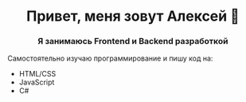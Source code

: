 <h1 align="center">Привет, меня зовут Алексей 👋</h1>
<h3 align="center">Я занимаюсь Frontend и Backend разработкой</h3>
<p>Самостоятельно изучаю программирование и пишу код на:</p>
<ul>
  <li>HTML/CSS</li>
  <li>JavaScript</li>
  <li>C#</li>
</ul>

<!--
**Aleksei-Kireev/Aleksei-Kireev** is a ✨ _special_ ✨ repository because its `README.md` (this file) appears on your GitHub profile.

Here are some ideas to get you started:

- 🔭 I’m currently working on ...
- 🌱 I’m currently learning ...
- 👯 I’m looking to collaborate on ...
- 🤔 I’m looking for help with ...
- 💬 Ask me about ...
- 📫 How to reach me: ...
- 😄 Pronouns: ...
- ⚡ Fun fact: ...
-->
